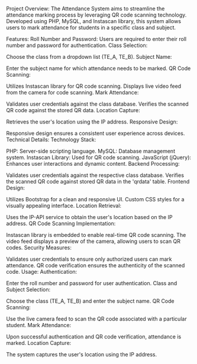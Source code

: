 Project Overview:
The Attendance System aims to streamline the attendance marking process by leveraging QR code scanning technology. Developed using PHP, MySQL, and Instascan library, this system allows users to mark attendance for students in a specific class and subject.

Features:
Roll Number and Password:
Users are required to enter their roll number and password for authentication.
Class Selection:

Choose the class from a dropdown list (TE_A, TE_B).
Subject Name:

Enter the subject name for which attendance needs to be marked.
QR Code Scanning:

Utilizes Instascan library for QR code scanning.
Displays live video feed from the camera for code scanning.
Mark Attendance:

Validates user credentials against the class database.
Verifies the scanned QR code against the stored QR data.
Location Capture:

Retrieves the user's location using the IP address.
Responsive Design:

Responsive design ensures a consistent user experience across devices.
Technical Details:
Technology Stack:

PHP: Server-side scripting language.
MySQL: Database management system.
Instascan Library: Used for QR code scanning.
JavaScript (jQuery): Enhances user interactions and dynamic content.
Backend Processing:

Validates user credentials against the respective class database.
Verifies the scanned QR code against stored QR data in the 'qrdata' table.
Frontend Design:

Utilizes Bootstrap for a clean and responsive UI.
Custom CSS styles for a visually appealing interface.
Location Retrieval:

Uses the IP-API service to obtain the user's location based on the IP address.
QR Code Scanning Implementation:

Instascan library is embedded to enable real-time QR code scanning.
The video feed displays a preview of the camera, allowing users to scan QR codes.
Security Measures:

Validates user credentials to ensure only authorized users can mark attendance.
QR code verification ensures the authenticity of the scanned code.
Usage:
Authentication:

Enter the roll number and password for user authentication.
Class and Subject Selection:

Choose the class (TE_A, TE_B) and enter the subject name.
QR Code Scanning:

Use the live camera feed to scan the QR code associated with a particular student.
Mark Attendance:

Upon successful authentication and QR code verification, attendance is marked.
Location Capture:

The system captures the user's location using the IP address.
